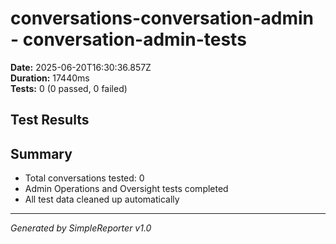 # conversations-conversation-admin - conversation-admin-tests

**Date:** 2025-06-20T16:30:36.857Z  
**Duration:** 17440ms  
**Tests:** 0 (0 passed, 0 failed)

## Test Results



## Summary

- Total conversations tested: 0
- Admin Operations and Oversight tests completed
- All test data cleaned up automatically

---
*Generated by SimpleReporter v1.0*

